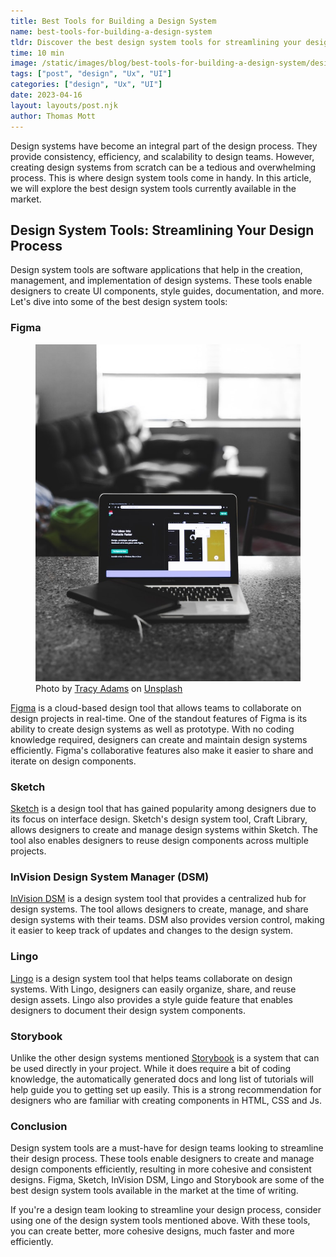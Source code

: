 ```yaml
---
title: Best Tools for Building a Design System
name: best-tools-for-building-a-design-system
tldr: Discover the best design system tools for streamlining your design process. Figma, Sketch, InVision DSM, and Lingo are just a few of the must-have design system tools for design teams. .
time: 10 min
image: /static/images/blog/best-tools-for-building-a-design-system/design-system.jpg
tags: ["post", "design", "Ux", "UI"]
categories: ["design", "Ux", "UI"]
date: 2023-04-16
layout: layouts/post.njk
author: Thomas Mott
---
```


Design systems have become an integral part of the design process. They provide consistency, efficiency, and scalability to design teams. However, creating design systems from scratch can be a tedious and overwhelming process. This is where design system tools come in handy. In this article, we will explore the best design system tools currently available in the market.

## Design System Tools: Streamlining Your Design Process

Design system tools are software applications that help in the creation, management, and implementation of design systems. These tools enable designers to create UI components, style guides, documentation, and more. Let's dive into some of the best design system tools:

### Figma

<figure>
	<img class="case-img" src="/static/images/blog/best-tools-for-building-a-design-system/figma.jpg" alt="figma website on laptop">
	<figcaption>Photo by <a href="https://unsplash.com/@tracycodes?utm_source=unsplash&utm_medium=referral&utm_content=creditCopyText">Tracy Adams</a> on <a href="https://unsplash.com/photos/rA5MU4pXnWE?utm_source=unsplash&utm_medium=referral&utm_content=creditCopyText">Unsplash</a>
  </figcaption>
</figure>

[Figma](https://www.figma.com/) is a cloud-based design tool that allows teams to collaborate on design projects in real-time. One of the standout features of Figma is its ability to create design systems as well as prototype. With no coding knowledge required, designers can create and maintain design systems efficiently. Figma's collaborative features also make it easier to share and iterate on design components.

### Sketch

[Sketch](https://www.sketch.com/) is a design tool that has gained popularity among designers due to its focus on interface design. Sketch's design system tool, Craft Library, allows designers to create and manage design systems within Sketch. The tool also enables designers to reuse design components across multiple projects.

### InVision Design System Manager (DSM)

[InVision DSM](https://support.invisionapp.com/docs/what-is-dsm) is a design system tool that provides a centralized hub for design systems. The tool allows designers to create, manage, and share design systems with their teams. DSM also provides version control, making it easier to keep track of updates and changes to the design system.

### Lingo

[Lingo](https://www.lingoapp.com/) is a design system tool that helps teams collaborate on design systems. With Lingo, designers can easily organize, share, and reuse design assets. Lingo also provides a style guide feature that enables designers to document their design system components.

### Storybook

Unlike the other design systems mentioned [Storybook](https://storybook.js.org/) is a system that can be used directly in your project. While it does require a bit of coding knowledge, the automatically generated docs and long list of tutorials will help guide you to getting set up easily. This is a strong recommendation for designers who are familiar with creating components in HTML, CSS and Js.

### Conclusion

Design system tools are a must-have for design teams looking to streamline their design process. These tools enable designers to create and manage design components efficiently, resulting in more cohesive and consistent designs. Figma, Sketch, InVision DSM, Lingo and Storybook are some of the best design system tools available in the market at the time of writing.

If you're a design team looking to streamline your design process, consider using one of the design system tools mentioned above. With these tools, you can create better, more cohesive designs, much faster and more efficiently.
